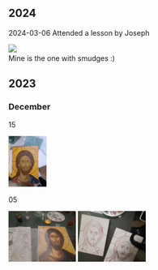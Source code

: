 <h2>2024</h2>
<p><time datetime="2024-03-06">2024-03-06</time>
Attended a lesson by Joseph
</p>
<img src="/pic/outline_theotokos.webp" style="max-width: 200px; height: auto;">
<figcaption>Mine is the one with smudges :)</figcaption>

## 2023

### December

15

<img src=".pix/2023-12-15-01.webp" style="height: 100px; width: auto;">

05

<img src=".pix/2023-12-05-01.webp" style="height: 100px; width: auto;">
<img src=".pix/2023-12-05-02.webp" style="height: 100px; width: auto;">


